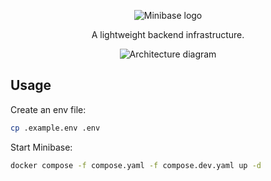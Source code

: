 <p align="center"><img alt="Minibase logo" src="https://github.com/explodinglabs/minibase/blob/main/logo.png?raw=true" /></p>

<p align="center">A lightweight backend infrastructure.</p>

<p align="center"><img alt="Architecture diagram" src="https://github.com/explodinglabs/minibase/blob/main/architecture.png?raw=true" /></p>

## Usage

Create an env file:

```sh
cp .example.env .env
```

Start Minibase:

```sh
docker compose -f compose.yaml -f compose.dev.yaml up -d
```
